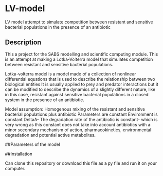 # LV-model
LV model attempt to simulate competition between resistant and sensitive bacterial populations in the presence of an antibiotic

## Description

This a project for the SABS modelling and scientific computing module. This is an attempt at making a Lotka-Volterra model that simulates competition between resistant and sensitive bacterial populations.

Lotka-volterra model is a model made of a collection of nonlinear differential equations that is used to describe the relationship between two biological entities It is usually applied to prey and predator interactions but it can be modified to describe the dynamics of a slightly different nature, like in this case, resistant against sensitive bacterial populations in a closed system in the presence of an antibiotic.

Model assumption:
Homogenous mixing of the resistant and sensitive bacterial populations plus antibiotic
Parameters are constant
Environment is constant
DeltaA- The degradation rate of the antibiotic is constant- which is very wrong as this constant does not take into account antibiotics with a minor secondary mechanism of action, pharmacokinetics, environmental degradation and potential active metabolites.

##Parameters of the model

##Installation

Can clone this repository or download this file as a py file and run it on your computer.


